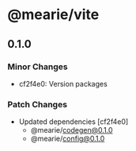 # @mearie/vite

## 0.1.0

### Minor Changes

- cf2f4e0: Version packages

### Patch Changes

- Updated dependencies [cf2f4e0]
  - @mearie/codegen@0.1.0
  - @mearie/config@0.1.0
